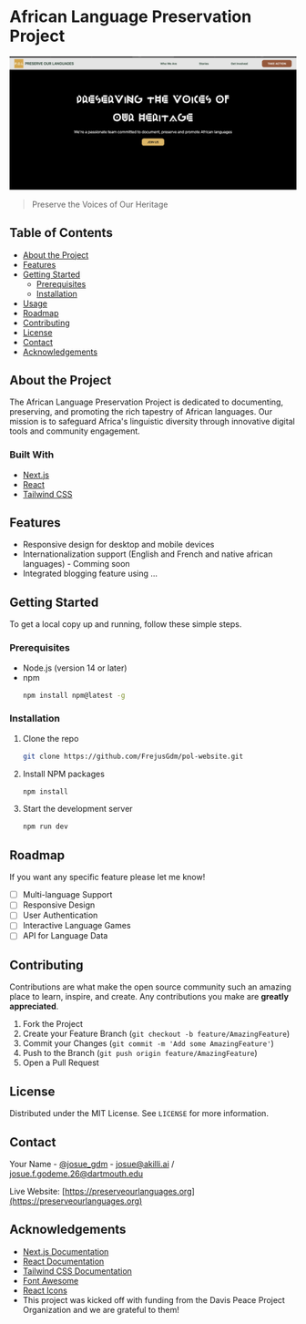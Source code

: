 # African Language Preservation Project

![Project Banner](./public/images/heroScreeshot.png)

> Preserve the Voices of Our Heritage

## Table of Contents
- [About the Project](#about-the-project)
- [Features](#features)
- [Getting Started](#getting-started)
  - [Prerequisites](#prerequisites)
  - [Installation](#installation)
- [Usage](#usage)
- [Roadmap](#roadmap)
- [Contributing](#contributing)
- [License](#license)
- [Contact](#contact)
- [Acknowledgements](#acknowledgements)

## About the Project

The African Language Preservation Project is dedicated to documenting, preserving, and promoting the rich tapestry of African languages. Our mission is to safeguard Africa's linguistic diversity through innovative digital tools and community engagement.

### Built With
- [Next.js](https://nextjs.org/)
- [React](https://reactjs.org/)
- [Tailwind CSS](https://tailwindcss.com/)

## Features

- Responsive design for desktop and mobile devices
- Internationalization support (English and French and native african languages) - Comming soon
- Integrated blogging feature using ...

## Getting Started

To get a local copy up and running, follow these simple steps.

### Prerequisites

- Node.js (version 14 or later)
- npm
  ```sh
  npm install npm@latest -g
  ```

### Installation

1. Clone the repo
   ```sh
   git clone https://github.com/FrejusGdm/pol-website.git
   ```
2. Install NPM packages
   ```sh
   npm install
   ```
3. Start the development server
   ```sh
   npm run dev
   ```


## Roadmap

<!-- See the [open issues](https://github.com/your_username/african-language-preservation/issues) for a list of proposed features (and known issues). -->
If you want any specific feature please let me know!

- [ ] Multi-language Support 
- [ ] Responsive Design
- [ ] User Authentication
- [ ] Interactive Language Games
- [ ] API for Language Data

## Contributing

Contributions are what make the open source community such an amazing place to learn, inspire, and create. Any contributions you make are **greatly appreciated**.

1. Fork the Project
2. Create your Feature Branch (`git checkout -b feature/AmazingFeature`)
3. Commit your Changes (`git commit -m 'Add some AmazingFeature'`)
4. Push to the Branch (`git push origin feature/AmazingFeature`)
5. Open a Pull Request

## License

Distributed under the MIT License. See `LICENSE` for more information.

## Contact

Your Name - [@josue_gdm](https://twitter.com/josue_gdm) - josue@akilli.ai / josue.f.godeme.26@dartmouth.edu

Live Website: [https://preserveourlanguages.org](https://preserveourlanguages.org)

## Acknowledgements
- [Next.js Documentation](https://nextjs.org/docs)
- [React Documentation](https://reactjs.org/docs)
- [Tailwind CSS Documentation](https://tailwindcss.com/docs)
- [Font Awesome](https://fontawesome.com)
- [React Icons](https://react-icons.github.io/react-icons)
- This project was kicked off with funding from the Davis Peace Project Organization and we are grateful to them!